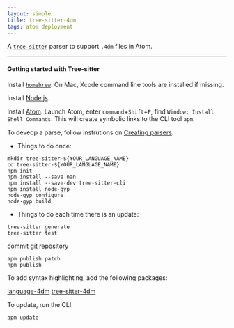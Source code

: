 ```yaml
---
layout: simple
title: tree-sitter-4dm
tags: atom deployment
---
```


A [``tree-sitter``](http://tree-sitter.github.io/tree-sitter/) parser to support ``.4dm`` files in Atom.

<!--more-->

---

#### Getting started with Tree-sitter

Install [``homebrew``](https://brew.sh). On Mac, Xcode command line tools are installed if missing.

Install [Node.js](https://nodejs.org/en/).

Install [Atom](https://atom.io). Launch Atom, enter ``command``+``Shift``+``P``, find ``Window: Install Shell Commands``. This will create symbolic links to the CLI tool ``apm``.

To deveop a parse, follow instrutions on [Creating parsers](https://tree-sitter.github.io/tree-sitter/creating-parsers).

* Things to do once:

```
mkdir tree-sitter-${YOUR_LANGUAGE_NAME}
cd tree-sitter-${YOUR_LANGUAGE_NAME}
npm init
npm install --save nan
npm install --save-dev tree-sitter-cli
npm install node-gyp
node-gyp configure
node-gyp build
```

* Things to do each time there is an update:

```
tree-sitter generate
tree-sitter test
```

commit git repository

```
apm publish patch
npm publish
```

To add syntax highlighting, add the following packages:

[language-4dm](https://atom.io/packages/language-4dm)
[tree-sitter-4dm](https://atom.io/packages/tree-sitter-4dm)

To update, run the CLI:

```
apm update
```
